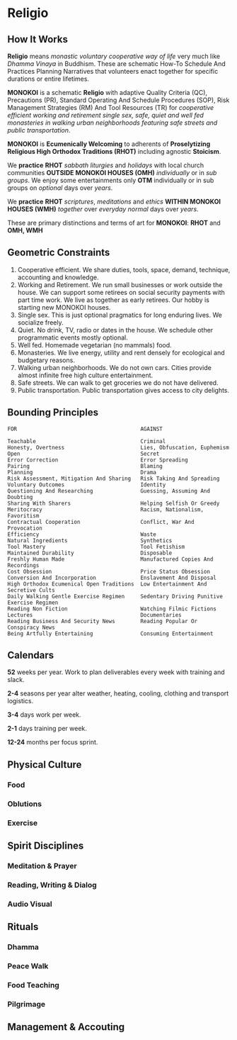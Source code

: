 # Religio

## How It Works

__Religio__ means *monastic voluntary cooperative way of life* very much like *Dhamma Vinaya* in Buddhism. These are schematic How-To Schedule And Practices Planning Narratives that volunteers enact together for specific durations or entire lifetimes. 

__MONOKOI__ is a schematic __Religio__ with adaptive Quality Criteria (QC), Precautions (PR), Standard Operating And Schedule Procedures (SOP), Risk Management Strategies (RM) And Tool Resources (TR) for *cooperative efficient working and retirement single sex, safe, quiet and well fed monasteries in walking urban neighborhoods featuring safe streets and public transportation*. 

__MONOKOI__ is __Ecumenically Welcoming__ to adherents of  __Proselytizing Religious High Orthodox Traditions (RHOT)__ including agnostic __Stoicism__.

We __practice__ __RHOT__ *sabbath liturgies* and *holidays* with local church communities __OUTSIDE MONOKOI HOUSES (OMH)__ *individually* or in *sub groups*. We enjoy some entertainments only __OTM__ individually or in sub groups on *optional* days over *years*.

We __practice__ __RHOT__ *scriptures*, *meditations* and *ethics*  __WITHIN MONOKOI HOUSES (WMH)__ *together* over *everyday normal* days over *years*.

These are primary distinctions and terms of art for __MONOKOI__: __RHOT__ and __OMH, WMH__

## Geometric Constraints

1. Cooperative efficient. We share duties, tools, space, demand, technique, accounting and knowledge. 
1. Working and Retirement. We run small businesses or work outside the house. We can support some retirees on social security payments with part time work. We live as together as early retirees. Our hobby is starting new MONOKOI houses.
2. Single sex. This is just optional pragmatics for long enduring lives. We socialize freely.
1. Quiet. No drink, TV, radio or dates in the house. We schedule other programmatic events mostly optional.
1. Well fed. Homemade vegetarian (no mammals) food.
1. Monasteries. We live energy, utility and rent densely for ecological and budgetary reasons. 
1. Walking urban neighborhoods. We do not own cars. Cities provide almost infinite free high culture entertainment.
1. Safe streets. We can walk to get groceries we do not have delivered.
1. Public transportation. Public transportation gives access to city delights.


## Bounding Principles

    FOR                                       AGAINST
    
    Teachable                                 Criminal
    Honesty, Overtness                        Lies, Obfuscation, Euphemism
    Open                                      Secret
    Error Correction                          Error Spreading
    Pairing                                   Blaming
    Planning                                  Drama
    Risk Assessment, Mitigation And Sharing   Risk Taking And Spreading
    Voluntary Outcomes                        Identity
    Questioning And Researching               Guessing, Assuming And Doubting
    Sharing With Sharers                      Helping Selfish Or Greedy
    Meritocracy                               Racism, Nationalism, Favoritism
    Contractual Cooperation                   Conflict, War And Provocation
    Efficiency                                Waste
    Natural Ingredients                       Synthetics
    Tool Mastery                              Tool Fetishism
    Maintained Durability                     Disposable
    Freshly Human Made                        Manufactured Copies And Recordings
    Cost Obsession                            Price Status Obsession
    Conversion And Incorporation              Enslavement And Disposal
    High Orthodox Ecumenical Open Traditions  Low Entertainment And Secretive Cults
    Daily Walking Gentle Exercise Regimen     Sedentary Driving Punitive Exercise Regimen
    Reading Non Fiction                       Watching Filmic Fictions
    Lectures                                  Documentaries
    Reading Business And Security News        Reading Popular Or Conspiracy News
    Being Artfully Entertaining               Consuming Entertainment
    
    
    
## Calendars

__52__ weeks per year. Work to plan deliverables every week with training and slack.

__2-4__ seasons per year alter weather, heating, cooling, clothing and transport logistics.

__3-4__ days work per week.

__2-1__ days training per week.

__12-24__ months per focus sprint.



## Physical Culture

### Food

### Oblutions

### Exercise

## Spirit Disciplines

### Meditation & Prayer

### Reading, Writing & Dialog

### Audio Visual 

## Rituals

### Dhamma

### Peace Walk

### Food Teaching

### Pilgrimage

## Management & Accouting
